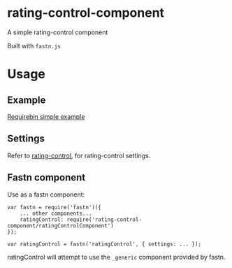 # rating-control-component

A simple rating-control component

Built with `fastn.js`

# Usage

## Example

[Requirebin simple example](http://requirebin.com/?gist=0275fc20dc656815d94d)

## Settings

Refer to [rating-control](https://github.com/MauriceButler/rating-control), for rating-control settings.

## Fastn component

Use as a fastn component:

```
var fastn = require('fastn')({
    ... other components...
    ratingControl: require('rating-control-component/ratingControlComponent')
});

var ratingControl = fastn('ratingControl', { settings: ... });
```

ratingControl will attempt to use the `_generic` component provided by fastn.